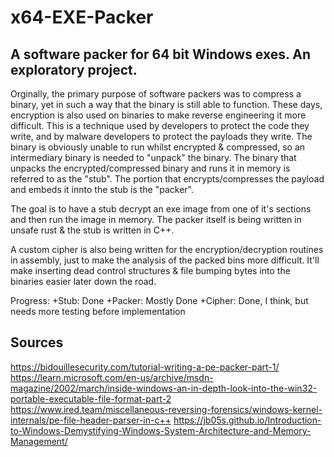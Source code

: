 # x64-EXE-Packer
## A software packer for 64 bit Windows exes. An exploratory project.
Orginally, the primary purpose of software packers was to compress a binary, yet in such a way that the binary is still able to function. These days, encryption is also used on binaries to make reverse engineering it more difficult. This is a technique used by developers to protect the code they write, and by malware developers to protect the payloads they write. The binary is obviously unable to run whilst encrypted & compressed, so an intermediary binary is needed to "unpack" the binary. The binary that unpacks the encrypted/compressed binary and runs it in memory is referred to as the "stub". The portion that encrypts/compresses the payload and embeds it innto the stub is the "packer". 


The goal is to have a stub decrypt an exe image from one of it's sections and then run the image in memory. The packer itself is being written in unsafe rust & the stub is written in C++.

A custom cipher is also being written for the encryption/decryption routines in assembly, just to make the analysis of the packed bins more difficult. It'll make inserting dead control structures & file bumping bytes into the binaries easier later down the road.

Progress: +Stub: Done
          +Packer: Mostly Done
          +Cipher: Done, I think, but needs more testing before implementation



## Sources
https://bidouillesecurity.com/tutorial-writing-a-pe-packer-part-1/
https://learn.microsoft.com/en-us/archive/msdn-magazine/2002/march/inside-windows-an-in-depth-look-into-the-win32-portable-executable-file-format-part-2
https://www.ired.team/miscellaneous-reversing-forensics/windows-kernel-internals/pe-file-header-parser-in-c++
https://jb05s.github.io/Introduction-to-Windows-Demystifying-Windows-System-Architecture-and-Memory-Management/
